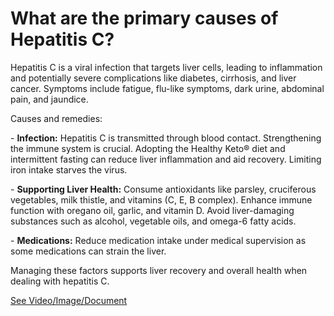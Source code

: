 # What are the primary causes of Hepatitis C?

Hepatitis C is a viral infection that targets liver cells, leading to inflammation and potentially severe complications like diabetes, cirrhosis, and liver cancer. Symptoms include fatigue, flu-like symptoms, dark urine, abdominal pain, and jaundice.

Causes and remedies:

\- **Infection:** Hepatitis C is transmitted through blood contact. Strengthening the immune system is crucial. Adopting the Healthy Keto® diet and intermittent fasting can reduce liver inflammation and aid recovery. Limiting iron intake starves the virus.

\- **Supporting Liver Health:** Consume antioxidants like parsley, cruciferous vegetables, milk thistle, and vitamins (C, E, B complex). Enhance immune function with oregano oil, garlic, and vitamin D. Avoid liver-damaging substances such as alcohol, vegetable oils, and omega-6 fatty acids.

\- **Medications:** Reduce medication intake under medical supervision as some medications can strain the liver.

Managing these factors supports liver recovery and overall health when dealing with hepatitis C.

 [See Video/Image/Document](https://hls-player.drberg.com/asset?path=migrated-assets/what-is-hepatitis-c-drberg)